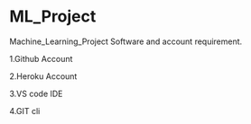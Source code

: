 # ML_Project
Machine_Learning_Project
Software and account requirement.

1.Github Account 

2.Heroku Account

3.VS code IDE

4.GIT cli


